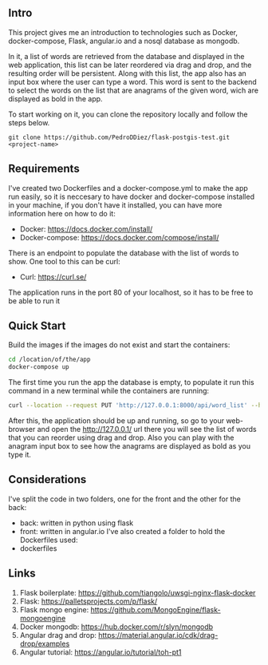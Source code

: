 ## Intro

This project gives me an introduction to technologies such as Docker, docker-compose, Flask, angular.io and a nosql database as mongodb.

In it, a list of words are retrieved from the database and displayed in the web application, this list can be later reordered via drag and drop, and the resulting order will be persistent.
Along with this list, the app also has an input box where the user can type a word. This word is sent to the backend to select the words on the list that are anagrams of the given word, wich are displayed as bold in the app.

To start working on it, you can clone the repository locally and follow the steps below.

```
git clone https://github.com/PedroDDiez/flask-postgis-test.git <project-name>
```

## Requirements

I've created two Dockerfiles and a docker-compose.yml to make the app run easily, so it is neccesary to have docker and docker-compose installed in your machine, if you don't have it installed, you can have more information here on how to do it:
 - Docker: https://docs.docker.com/install/
 - Docker-compose: https://docs.docker.com/compose/install/

There is an endpoint to populate the database with the list of words to show. One tool to this can be curl:
 - Curl: https://curl.se/   

The application runs in the port 80 of your localhost, so it has to be free to be able to run it

## Quick Start

Build the images if the images do not exist and start the containers:
```sh
cd /location/of/the/app
docker-compose up
```

The first time you run the app the database is empty, to populate it run this command in a new terminal while the containers are running:

```sh
curl --location --request PUT 'http://127.0.0.1:8000/api/word_list' --header 'Content-Type: application/json' --data-raw '{ "word_list": ["esto", "es", "un", "buen", "seto"] }'
```


After this, the application should be up and running, so go to your web-browser and open the http://127.0.0.1/ url there you will see the list of words that you can reorder using drag and drop. Also you can play with the anagram input box to see how the anagrams are displayed as bold as you type it.

## Considerations

I've split the code in two folders, one for the front and the other for the back:
 - back: written in python using flask
 - front: written in angular.io
I've also created a folder to hold the Dockerfiles used:
 - dockerfiles
 

## Links

1. Flask boilerplate: https://github.com/tiangolo/uwsgi-nginx-flask-docker
2. Flask: https://palletsprojects.com/p/flask/
3. Flask mongo engine: https://github.com/MongoEngine/flask-mongoengine
4. Docker mongodb: https://hub.docker.com/r/slyn/mongodb 
5. Angular drag and drop: https://material.angular.io/cdk/drag-drop/examples 
6. Angular tutorial: https://angular.io/tutorial/toh-pt1
